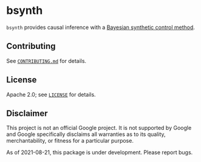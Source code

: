 # bsynth

`bsynth` provides causal inference with a [Bayesian synthetic control method](https://arxiv.org/abs/2206.01779).

## Contributing

See [`CONTRIBUTING.md`](https://github.com/google/bsynth/blob/main/CONTRIBUTING.md) for details.

## License

Apache 2.0; see [`LICENSE`](https://www.apache.org/licenses/LICENSE-2.0) for details.

## Disclaimer

This project is not an official Google project. It is not supported by Google
and Google specifically disclaims all warranties as to its quality,
merchantability, or fitness for a particular purpose.

As of 2021-08-21, this package is under development. Please report bugs.
